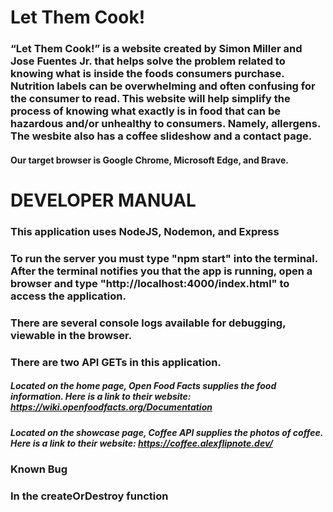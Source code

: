 # Let Them Cook!

### “Let Them Cook!” is a website created by Simon Miller and Jose Fuentes Jr. that helps solve the problem related to knowing what is inside the foods consumers purchase. Nutrition labels can be overwhelming and often confusing for the consumer to read. This website will help simplify the process of knowing what exactly is in food that can be hazardous and/or unhealthy to consumers. Namely, allergens. The wesbite also has a coffee slideshow and a contact page.

#### Our target browser is Google Chrome, Microsoft Edge, and Brave. 

# DEVELOPER MANUAL

### This application uses NodeJS, Nodemon, and Express

### To run the server you must type "npm start" into the terminal. After the terminal notifies you that the app is running, open a browser and type "http://localhost:4000/index.html" to access the application.

### There are several console logs available for debugging, viewable in the browser.

### There are two API GETs in this application.

##### Located on the home page, Open Food Facts supplies the food information. Here is a link to their website: https://wiki.openfoodfacts.org/Documentation

##### Located on the showcase page, Coffee API supplies the photos of coffee. Here is a link to their website: https://coffee.alexflipnote.dev/

### Known Bug
### In the createOrDestroy function 




